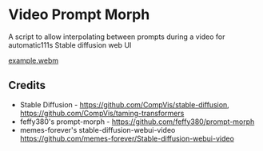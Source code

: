 # Video Prompt Morph
A script to allow interpolating between prompts during a video for automatic111s Stable diffusion web UI

[example.webm](https://imgur.com/a/wgV761H)

## Credits
- Stable Diffusion - https://github.com/CompVis/stable-diffusion, https://github.com/CompVis/taming-transformers
- feffy380's prompt-morph - https://github.com/feffy380/prompt-morph
- memes-forever's stable-diffusion-webui-video https://github.com/memes-forever/Stable-diffusion-webui-video